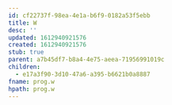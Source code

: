 ```yaml
---
id: cf22737f-98ea-4e1a-b6f9-0182a53f5ebb
title: W
desc: ''
updated: 1612940921576
created: 1612940921576
stub: true
parent: a7b45df7-b8a4-4e75-aeea-71956991019c
children:
  - e17a3f90-3d10-47a6-a395-b6621b0a8887
fname: prog.w
hpath: prog.w
---
```



